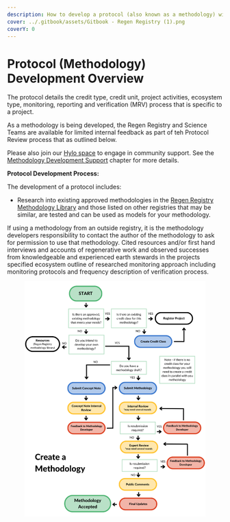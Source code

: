 ```yaml
---
description: How to develop a protocol (also known as a methodology) with Regen Registry
cover: ../.gitbook/assets/Gitbook - Regen Registry (1).png
coverY: 0
---
```


# Protocol (Methodology) Development Overview

The protocol details the credit type, credit unit, project activities, ecosystem type, monitoring, reporting and verification (MRV) process that is specific to a project.&#x20;

As a methodology is being developed, the Regen Registry and Science Teams are available for limited internal feedback as part of teh Protocol Review process that as outlined below. &#x20;

Please also join our [Hylo space](https://www.hylo.com/groups/regen-methodology-development) to engage in community support.  See the [Methodology Development Support](protocol-development-support.md) chapter for more details.

**Protocol Development Process:**&#x20;

The development of a protocol includes:&#x20;

* Research into existing approved methodologies in the [Regen Registry Methodology Library](https://app.gitbook.com/o/HLlZLPGRtuSIEfuq1a8I/s/H1QmzemVpWDCJv0QlPOj/) and those listed on other registries that may be similar, are tested and can be used as models for your methodology.&#x20;

If using a methodology from an outside registry, it is the methodology developers responsibility to contact the author of the methodology to ask for permission to use that methodology. Cited resources and/or first hand interviews and accounts of regenerative work and observed successes from knowledgeable and experienced earth stewards in the projects specified ecosystem outline of researched monitoring approach including monitoring protocols and frequency description of verification process.

<figure><img src="../.gitbook/assets/Methodology.png" alt=""><figcaption></figcaption></figure>
